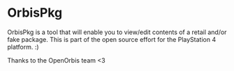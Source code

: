 # OrbisPkg
OrbisPkg is a tool that will enable you to view/edit contents of a retail and/or fake package.
This is part of the open source effort for the PlayStation 4 platform. :)

Thanks to the OpenOrbis team <3
